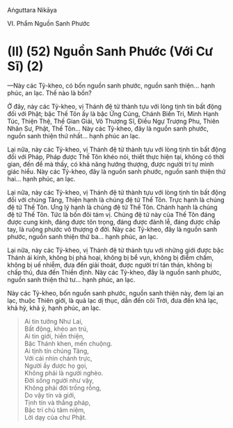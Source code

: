 Aṅguttara Nikāya

VI. Phẩm Nguồn Sanh Phước

# (II) (52) Nguồn Sanh Phước (Với Cư Sĩ) (2)

—Này các Tỷ-kheo, có bốn nguồn sanh phước, nguồn sanh thiện... hạnh phúc, an lạc. Thế nào là bốn?

Ở đây, này các Tỷ-kheo, vị Thánh đệ tử thành tựu với lòng tịnh tín bất động đối với Phật; bậc Thế Tôn ấy là bậc Ứng Cúng, Chánh Biến Tri, Minh Hạnh Túc, Thiện Thệ, Thế Gian Giải, Vô Thượng Sĩ, Ðiều Ngự Trượng Phu, Thiên Nhân Sư, Phật, Thế Tôn... Này các Tỷ-kheo, đây là nguồn sanh phước, nguồn sanh thiện thứ nhất... hạnh phúc an lạc.

Lại nữa, này các Tỷ-kheo, vị Thánh đệ tử thành tựu với lòng tịnh tín bất động đối với Pháp, Pháp được Thế Tôn khéo nói, thiết thực hiện tại, không có thời gian, đến để mà thấy, có khả năng hướng thượng, được người trí tự mình giác hiểu. Này các Tỷ-kheo, đây là nguồn sanh phước, nguồn sanh thiện thứ hai... hạnh phúc, an lạc.

Lại nữa, này các Tỷ-kheo, vị Thánh đệ tử thành tựu với lòng tịnh tín bất động đối với chúng Tăng, Thiện hạnh là chúng đệ tử Thế Tôn. Trực hạnh là chúng đệ tử Thế Tôn. Ưng lý hạnh là chúng đệ tử Thế Tôn. Chánh hạnh là chúng đệ tử Thế Tôn. Tức là bốn đôi tám vị. Chúng đệ tử này của Thế Tôn đáng được cung kính, đáng được tôn trọng, đáng được đảnh lễ, đáng được chắp tay, là ruộng phước vô thượng ở đời. Này các Tỷ-kheo, đây là nguồn sanh phước, nguồn sanh thiện thứ ba... hạnh phúc, an lạc.

Lại nữa, này các Tỷ-kheo, vị Thánh đệ tử thành tựu với những giới được bậc Thánh ái kính, không bị phá hoại, không bị bể vụn, không bị điểm chấm, không bị uế nhiễm, đưa đến giải thoát, được người trí tán thán, không bị chấp thủ, đưa đến Thiền định. Này các Tỷ-kheo, đây là nguồn sanh phước, nguồn sanh thiện thứ tư... hạnh phúc, an lạc.

Này các Tỷ-kheo, bốn nguồn sanh phước, nguồn sanh thiện này, đem lại an lạc, thuộc Thiên giới, là quả lạc dị thục, dẫn đến cõi Trời, đưa đến khả lạc, khả hỷ, khả ý, hạnh phúc, an lạc.

> Ai tin tưởng Như Lai,  
> Bất động, khéo an trú,  
> Ai tin giới, hiền thiện,  
> Bậc Thánh khen, mến chuộng.  
> Ai tịnh tín chúng Tăng,  
> Với cái nhìn chánh trực,  
> Người ấy được họ gọi,  
> Không phải là người nghèo.  
> Ðời sống người như vậy,  
> Không phải đời trống rỗng,  
> Do vậy tín và giới,  
> Tịnh tín và thắng pháp,  
> Bậc trí chú tâm niệm,  
> Lời dạy của chư Phật.

